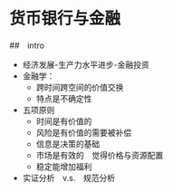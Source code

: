 # 货币银行与金融
##　intro
- 经济发展-生产力水平进步-金融投资
- 金融学：
  - 跨时间跨空间的价值交换
  - 特点是不确定性
- 五项原则
  - 时间是有价值的
  - 风险是有价值的需要被补偿
  - 信息是决策的基础
  - 市场是有效的　觉得价格与资源配置
  - 稳定能增加福利
- 实证分析　v.s.　规范分析